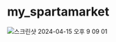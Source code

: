 # my_spartamarket

![스크린샷 2024-04-15 오후 9 09 01](https://github.com/JangSC9932/my_spartamarket/assets/60863619/dd5041a8-b816-4ded-a235-ed9a23d6afc8)
